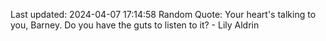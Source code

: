 Last updated: 2024-04-07 17:14:58
Random Quote: Your heart's talking to you, Barney. Do you have the guts to listen to it? - Lily Aldrin